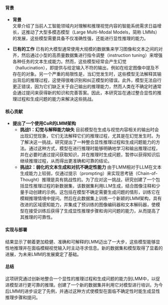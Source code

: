 #### 背景
- **背景**       
    文章介绍了当前人工智能领域内对理解和推理视觉内容的智能系统需求日益增长，这推动了大型多模态模型（Large Multi-Modal Models，简称 LMMs）的发展，这些模型需要具备不仅准确性强，还能进行显性推理的能力。

- **已有的工作**
    已有的大模型通常使用大规模的数据集来学习图像和文本之间的对齐，然后通过小型的高质量数据集进行指令调整（instruction tuning）来增强各种任务的文本生成能力。然而，这些模型经常会产生幻觉（hallucination），即提供与给定输入不符的输出，例如在给定图像中提及不存在的对象。另一个严重的局限性是，当幻觉发生时，这些模型无法解释其输出背后的推理过程，这使得很难识别和纠正模型的错误。此外，模型无法自行更正错误，因为它们缺乏关于自己输出的推理能力，然而人类在不确定时通常会通过提问来获得新的知识和完善答案。因此，本研究旨在通过整合显性的推理过程和生成问题的能力来解决这些挑战。

#### 核心贡献
- **提出了一个使用CoR的LMM架构**
    - **挑战1：幻觉与解释能力缺失**
        目前模型在生成与视觉内容相关的输出时会出现幻觉现象，它们无法解释它们的推理过程，尤其是在幻觉发生时。为了解决这一挑战，研究提出了一种整合显性推理过程和生成问题能力的方法。通过这种方式，模型在进行推理时能够明确地学习和输出推理过程，并在必要时通过提问获取知识，并在推理时生成问题，暂停以获得知识后继续推理过程，从而得出更准确和可靠的结论。
    - **挑战2：弱化的文本生成和对抗不确定性能力**
        由于LMM相对于LLM在文本生成能力上较弱，仅通过提示（prompting）来实现思考链（Chain-of-Thought）推理是具有挑战性的。为了应对这一挑战，研究创建了一个包括显性推理过程的新数据集，该数据集利用LLM生成，结合图像注释和少量手动创建的示例。这包括在模型不确定需要生成问题的情形，训练它在模糊推理情境中提问。然后在此数据集上训练一个新颖的LMM架构，具有改进的区域感知能力，并集成了预训练的图像编码器和文本解码器，使模型在接受训练后获得了生成显性推理步骤和询问问题的能力，从而提高了其推理的可靠性。

#### 实现与部署
结果显示了朝着更加稳健、准确和可解释的LMM迈出了一大步，这些模型能够显性地推理并在面临模糊视觉输入时主动寻求信息。新的数据集和模型取得了显着的进展，为未来LMM的发展奠定了基础。

#### 总结
这项研究通过创新地整合一个显性的推理过程和生成问题的能力到LMM中，以促进模型进行更可靠的推理。创建了一个新的数据集并利用它对模型进行培训，为今后LMM的进步设定了先例，并通过这种方式使模型在面临不确定性时能生成显性推理步骤和提问。